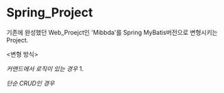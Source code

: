 # Spring_Project

기존에 완성했던 Web_Proejct인 'Mibbda'를 Spring MyBatis버전으로 변형시키는 Project.

<변형 방식>

*커맨드에서 로직이 있는 경우*
  1.

*단순 CRUD인 경우*
